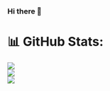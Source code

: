 ### Hi there 👋

# 📊 GitHub Stats:
![](https://github-readme-stats.vercel.app/api?username=lyonich&theme=dark&hide_border=false&include_all_commits=true&count_private=true)<br/>
![](https://github-readme-streak-stats.herokuapp.com/?user=lyonich&theme=dark&hide_border=false)<br/>
![](https://github-readme-stats.vercel.app/api/top-langs/?username=lyonich&theme=dark&hide_border=false&include_all_commits=true&count_private=true&layout=compact)


<!--
**Lyonich/lyonich** is a ✨ _special_ ✨ repository because its `README.md` (this file) appears on your GitHub profile.

Here are some ideas to get you started:

- 🔭 I’m currently working on ...
- 🌱 I’m currently learning ...
- 👯 I’m looking to collaborate on ...
- 🤔 I’m looking for help with ...
- 💬 Ask me about ...
- 📫 How to reach me: ...
- 😄 Pronouns: ...
- ⚡ Fun fact: ...
-->
